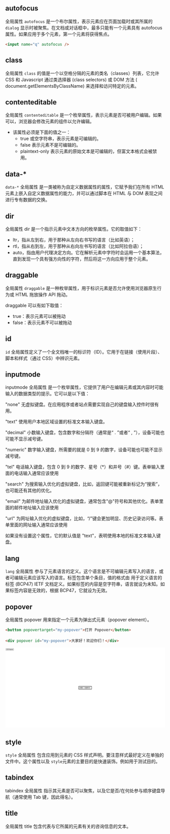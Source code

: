## autofocus

全局属性 `autofocus` 是一个布尔属性，表示元素应在页面加载时或其所属的 `dialog` 显示时被聚焦。在文档或对话框中，最多只能有一个元素具有 autofocus 属性。如果应用于多个元素，第一个元素将获得焦点。

```html
<input name="q" autofocus />
```

## class

全局属性 `class` 的值是一个以空格分隔的元素的类名（classes）列表，它允许 CSS 和 Javascript 通过类选择器 (class selectors) 或 DOM 方法 ( document.getElementsByClassName) 来选择和访问特定的元素。

## contenteditable

全局属性 `contenteditable` 是一个枚举属性，表示元素是否可被用户编辑。如果可以，浏览器会修改元素的组件以允许编辑。

- 该属性必须是下面的值之一：
  - true 或空字符串，表示元素是可编辑的。
  - false 表示元素不是可编辑的。
  - plaintext-only 表示元素的原始文本是可编辑的，但富文本格式会被禁用。

## data-\*

`data-*` 全局属性 是一类被称为自定义数据属性的属性，它赋予我们在所有 HTML 元素上嵌入自定义数据属性的能力，并可以通过脚本在 HTML 与 DOM 表现之间进行专有数据的交换。

## dir

全局属性 dir 是一个指示元素中文本方向的枚举属性。它的取值如下：

- ltr，指从左到右，用于那种从左向右书写的语言（比如英语）；
- rtl，指从右到左，用于那种从右向左书写的语言（比如阿拉伯语）；
- auto，指由用户代理决定方向。它在解析元素中字符时会运用一个基本算法，直到发现一个具有强方向性的字符，然后将这一方向应用于整个元素。

## draggable

全局属性 `draggable` 是一种枚举属性，用于标识元素是否允许使用浏览器原生行为或 HTML 拖放操作 API 拖动。

draggable 可以有如下取值：

- true：表示元素可以被拖动
- false：表示元素不可以被拖动

## id

`id` 全局属性定义了一个全文档唯一的标识符（ID）。它用于在链接（使用片段）、脚本和样式（通过 CSS）中辨识元素。

## inputmode

inputmode 全局属性 是一个枚举属性，它提供了用户在编辑元素或其内容时可能输入的数据类型的提示。它可以是以下值：

"none"
无虚拟键盘。在应用程序或者站点需要实现自己的键盘输入控件时很有用。

"text"
使用用户本地区域设置的标准文本输入键盘。

"decimal"
小数输入键盘，包含数字和分隔符（通常是“ . ”或者“ , ”），设备可能也可能不显示减号键。

"numeric"
数字输入键盘，所需要的就是 0 到 9 的数字，设备可能也可能不显示减号键。

"tel"
电话输入键盘，包含 0 到 9 的数字、星号（\*）和井号（#）键。表单输入里面的电话输入通常应该使用

"search"
为搜索输入优化的虚拟键盘，比如，返回键可能被重新标记为“搜索”，也可能还有其他的优化。

"email"
为邮件地址输入优化的虚拟键盘，通常包含"@"符号和其他优化。表单里面的邮件地址输入应该使用

"url"
为网址输入优化的虚拟键盘，比如，“/”键会更加明显、历史记录访问等。表单里面的网址输入通常应该使用

如果没有设置这个属性，它的默认值是 "text"，表明使用本地的标准文本输入键盘。

## lang

`lang` 全局属性 参与了元素语言的定义。这个语言是不可编辑元素写入的语言，或者可编辑元素应该写入的语言。标签包含单个条目，值的格式由 用于定义语言的标签 (BCP47) IETF 文档定义。如果标签的内容是空字符串，语言就设为未知。如果标签内容是无效的，根据 BCP47，它就设为无效。

## popover

全局属性 popover 用来指定一个元素为弹出式元素（popover element）。

```html
<button popovertarget="my-popover">打开 Popover</button>

<div popover id="my-popover">大家好！欢迎你们！</div>
```

![alt text](image-2.png)

## style

`style` 全局属性 包含应用到元素的 CSS 样式声明。要注意样式最好定义在单独的文件中。这个属性以及 `style`元素的主要目的是快速装饰。例如用于测试目的。

## tabindex

tabindex 全局属性 指示其元素是否可以聚焦，以及它是否/在何处参与顺序键盘导航（通常使用 Tab 键，因此得名）。

## title

全局属性 title 包含代表与它所属的元素有关的咨询信息的文本。
